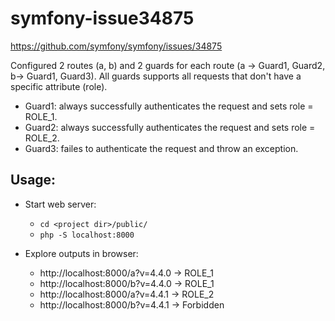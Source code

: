 # symfony-issue34875

https://github.com/symfony/symfony/issues/34875

Configured 2 routes (a, b) and 2 guards for each route (a -> Guard1, Guard2, b-> Guard1, Guard3).
All guards supports all requests that don't have a specific attribute (role).

- Guard1: always successfully authenticates the request and sets role = ROLE_1.
- Guard2: always successfully authenticates the request and sets role = ROLE_2.
- Guard3: failes to authenticate the request and throw an exception.

## Usage:

- Start web server:
  - ```cd <project dir>/public/```
  - ```php -S localhost:8000```

- Explore outputs in browser:
  - http://localhost:8000/a?v=4.4.0	-> ROLE_1
  - http://localhost:8000/b?v=4.4.0	-> ROLE_1
  - http://localhost:8000/a?v=4.4.1	-> ROLE_2
  - http://localhost:8000/b?v=4.4.1	-> Forbidden
